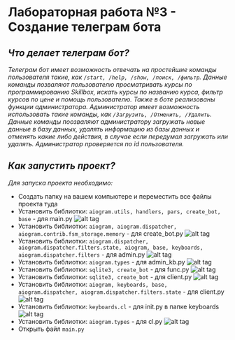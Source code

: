 # Лабораторная работа №3 - Создание телеграм бота

## *Что делает телеграм бот?*
*Телеграм бот имеет возможность отвечать на простейшие команды пользователя такие, как `/start, /help, /show, /поиск, /фильтр`. Данные команды позваляют пользователю просматривать курсы по программированию Skillbox, искать курсы по названию курса, фильтр курсов по цене и помощь пользователю. Также в боте реализованы функции администратора. Администратор имеет возможность использовать такие команды, как `/Загрузить, /Отменить, /Удалить`. Данные команды поозваляют администратору загружать новые данные в базу данных, удалять информацию из базы данных и отменять какие либо действия, в случае если передумал загружать или удалять. Администратор проверяется по id пользователя.*

## *Как запустить проект?*
*Для запуска проекта необходимо:*
 
 * Создать папку на вашем компьютере и переместить все файлы проекта туда
 * Установить библиотки: `aiogram.utils, handlers, pars, create_bot, base` - для main.py ![alt tag](https://sun9-21.userapi.com/impg/EmhRlHmeD0SBCAevNJKsP1rmAQO87vCfKh-8Wg/uhsgWzm8hXQ.jpg?size=700x312&quality=96&sign=22eef45ea3daf3698b7f91b9f11065a3&type=album)
 * Установить библиотки: `aiogram, aiogram.dispatcher, aiogram.contrib.fsm_storage.memory` - для create_bot.py ![alt tag](https://sun9-12.userapi.com/impg/GxDqlLenTapgWwudxzqE9YloY3doF-i-nnHD9w/lTEj3HQfTFc.jpg?size=1132x194&quality=96&sign=59213242b3a158f4cf9c80eff6f65fb0&type=album)
 * Установить библиотки: `aiogram.dispatcher, aiogram.dispatcher.filters.state, aiogram, base, keyboards, aiogram.dispatcher.filters` - для admin.py ![alt tag](https://sun9-45.userapi.com/impg/E6OGwU5co2Wck0hb_Wa3c4V5MxJm0Bs9d_butQ/ndBD-DhNkd0.jpg?size=1280x449&quality=96&sign=a5868a6d688204586c53faf9cb811b1f&type=album)
 * Установить библиотки: `aiogram.types` - для admin_kb.py ![alt tag](https://sun9-34.userapi.com/impg/9XbLS9Pf4GD84WY-nXu57AwuIxsiBcfMyboGig/o_HXaNFzPFQ.jpg?size=1280x87&quality=96&sign=9775130cce6f34cc7991bdf926862420&type=album![image](https://user-images.githubusercontent.com/96590022/147823609-682add4c-8a24-4277-a1fe-5433a42a96ed.png))
 * Установить библиотки: `sqlite3, create_bot` - для func.py 
 ![alt tag](https://sun9-45.userapi.com/impg/tSq98t9GANQR-3MncV4IwRXXdH4A92yai5muRQ/isgmkJYo9hc.jpg?size=470x224&quality=96&sign=a87de4c01895739452e3f42bc78e632c&type=album)
 *  Установить библиотки: `sqlite3, create_bot` - для client.py ![alt tag](https://sun1-18.userapi.com/impg/wlk-B1Q_zlxDT2I1BibI6XaJQSpxMLfOWoPJaQ/cT7_PgRn0Cg.jpg?size=1040x364&quality=96&sign=b0c105fe7d012abc7b20436ecea3fd69&type=album)
 *  Установить библиотки: `aiogram, keyboards, base, aiogram.dispatcher, aiogram.dispatcher.filters.state` - для client.py ![alt tag](https://sun1-18.userapi.com/impg/wlk-B1Q_zlxDT2I1BibI6XaJQSpxMLfOWoPJaQ/cT7_PgRn0Cg.jpg?size=1040x364&quality=96&sign=b0c105fe7d012abc7b20436ecea3fd69&type=album)
 *  Установить библиотки: `keyboards.cl` - для init.py в папке keyboards![alt tag](https://sun9-57.userapi.com/impg/t8h-zZSqCGs7hagd3KdNQUVkpNirOAWUhVG_0g/a68KRM4N_TI.jpg?size=704x88&quality=96&sign=1b8276c1dc3ccd675fb1325e8a0c6b89&type=album)
 *  Установить библиотки: `aiogram.types` - для cl.py ![alt tag](https://sun9-13.userapi.com/impg/Lw5_SyWuogrfUZmiphkvizJYtVxT82C6UIV_Og/rKF-A8dbOww.jpg?size=1280x60&quality=96&sign=395b354f8227e66c78f7d9679d5a7ce3&type=album)
 * Открыть файл `main.py` 
